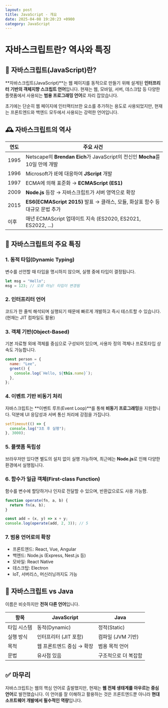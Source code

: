```yaml
---
layout: post
title: JavaScript - 개요
date: 2025-04-08 19:20:23 +0900
category: JavaScript
---
```

# 자바스크립트란? 역사와 특징

## 🔰 자바스크립트(JavaScript)란?

**자바스크립트(JavaScript)**는 웹 페이지를 동적으로 만들기 위해 설계된 **인터프리터 기반의 객체지향 스크립트 언어**입니다. 현재는 웹, 모바일, 서버, 데스크탑 등 다양한 플랫폼에서 사용되는 **범용 프로그래밍 언어**로 자리 잡았습니다.

초기에는 단순히 웹 페이지에 인터랙티브한 요소를 추가하는 용도로 사용되었지만, 현재는 프론트엔드와 백엔드 모두에서 사용되는 강력한 언어입니다.

## 🕰 자바스크립트의 역사

| 연도 | 주요 사건 |
|------|------------|
| 1995 | Netscape의 **Brendan Eich**가 JavaScript의 전신인 **Mocha**를 10일 만에 개발 |
| 1996 | Microsoft가 IE에 대응하여 **JScript** 개발 |
| 1997 | ECMA에 의해 표준화 → **ECMAScript (ES1)** |
| 2009 | **Node.js** 등장 → 자바스크립트가 서버 영역으로 확장 |
| 2015 | **ES6(ECMAScript 2015)** 발표 → 클래스, 모듈, 화살표 함수 등 대규모 문법 추가 |
| 이후 | 매년 ECMAScript 업데이트 지속 (ES2020, ES2021, ES2022, ...) |

## 🚀 자바스크립트의 주요 특징

### 1. 동적 타입(Dynamic Typing)
변수를 선언할 때 타입을 명시하지 않으며, 실행 중에 타입이 결정됩니다.

```js
let msg = "Hello";
msg = 123; // 오류 아님! 타입이 변경됨
```

### 2. 인터프리터 언어
코드가 한 줄씩 해석되며 실행되기 때문에 빠르게 개발하고 즉시 테스트할 수 있습니다. (현재는 JIT 컴파일도 활용)

### 3. 객체 기반(Object-Based)
기본 자료형 외에 객체를 중심으로 구성되어 있으며, 사용자 정의 객체나 프로토타입 상속도 가능합니다.

```js
const person = {
  name: "Lee",
  greet() {
    console.log(`Hello, ${this.name}`);
  },
};
```

### 4. 이벤트 기반 비동기 처리
자바스크립트는 **이벤트 루프(Event Loop)**를 통해 **비동기 프로그래밍**을 지원합니다. 덕분에 UI 응답성과 서버 통신 처리에 강점을 가집니다.

```js
setTimeout(() => {
  console.log("3초 후 실행");
}, 3000);
```

### 5. 플랫폼 독립성
브라우저만 있다면 별도의 설치 없이 실행 가능하며, 최근에는 **Node.js**로 인해 다양한 환경에서 실행됩니다.

### 6. 함수가 일급 객체(First-class Function)
함수를 변수에 할당하거나 인자로 전달할 수 있으며, 반환값으로도 사용 가능함.

```js
function operate(fn, a, b) {
  return fn(a, b);
}

const add = (x, y) => x + y;
console.log(operate(add, 2, 3)); // 5
```

### 7. 범용 언어로의 확장
- 프론트엔드: React, Vue, Angular
- 백엔드: Node.js (Express, Nest.js 등)
- 모바일: React Native
- 데스크탑: Electron
- IoT, 서버리스, 머신러닝까지도 가능

## 🧠 자바스크립트 vs Java

이름은 비슷하지만 **전혀 다른 언어**입니다.

| 항목          | JavaScript               | Java                       |
|---------------|---------------------------|----------------------------|
| 타입 시스템   | 동적(Dynamic)             | 정적(Static)               |
| 실행 방식     | 인터프리터 (JIT 포함)     | 컴파일 (JVM 기반)          |
| 목적          | 웹 프론트엔드 중심 → 확장 | 범용 목적 언어             |
| 문법          | 유사점 있음                | 구조적으로 더 복잡함       |

## ✅ 마무리

자바스크립트는 웹의 핵심 언어로 출발했지만, 현재는 **웹 전체 생태계를 아우르는 중심 언어**로 발전했습니다. 이 언어를 잘 이해하고 활용하는 것은 프론트엔드뿐 아니라 **현대 소프트웨어 개발에서 필수적인 역량**입니다.
